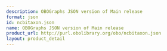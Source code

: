 ```yaml
---
description: OBOGraphs JSON version of Main release
format: json
id: ncbitaxon.json
name: OBOGraphs JSON version of Main release
product_url: http://purl.obolibrary.org/obo/ncbitaxon.json
layout: product_detail
---
```

